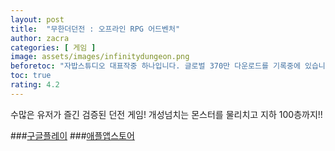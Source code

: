 ```yaml
---
layout: post
title:  "무한더던전 : 오프라인 RPG 어드벤처"
author: zacra
categories: [ 게임 ]
image: assets/images/infinitydungeon.png
beforetoc: "자밥스튜디오 대표작중 하나입니다. 글로벌 370만 다운로드를 기록중에 있습니다."
toc: true
rating: 4.2
---
```

수많은 유저가 즐긴 검증된 던전 게임! 개성넘치는 몬스터를 물리치고 지하 100층까지!!

###[구글플레이](https://play.google.com/store/apps/details?id=com.sosc.firstfantasy1)
###[애플앱스토어](https://apps.apple.com/kr/app/id954930583)


